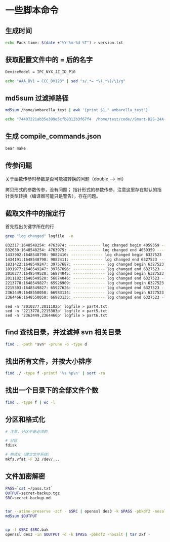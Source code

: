 # 一些脚本命令

## 生成时间
```bash
echo Pack time: $(date +"%Y-%m-%d %T") > version.txt
```

## 获取配置文件中的 = 后的名字

```bash
DeviceModel = IPC_NYX_JZ_ID_P10

echo "AAA_BV1 = CCC_DV123" | sed "s/.*= *\(.*\)/\1/g"
```

## md5sum 过滤掉路径

```bash
md5sum /home/ambarella_test | awk '{print $1," ambarella_test"}'
```

```bash
echo "74407221ab35e399e5cfb8312b3f67f4  /home/test/code//Smart-D2S-24A-P_RV1109/trunk/partition/script/../rootfs/app/usr/lib/libmcvsdk_video.so" | sed  "s/\/.*\///g"
```

## 生成 compile_commands.json 

```bash
bear make 
```

## 传参问题

关于函数传参时参数是否可能被转换的问题（double --> int）

拷贝形式的参数传参，没有问题；
指针形式的参数传参，注意这里存在默认的指针类型转换（编译器可能只是警告），存在问题。

## 截取文件中的指定行

首先找出关键字所在的行

```bash
grep "log changed" logfile  -n

832317:1648548254: 4763974: -------------- log changed begin 4059359 -------------
832630:1648548254: 4763975: -------------- log changed end 4059359 -------------
1433902:1648548790: 9082410: -------------- log changed begin 6327523 -------------
1434191:1648548790: 9082411: -------------- log changed end 6327523 -------------
1831422:1648549247: 39757687: -------------- log changed begin 6327523 -------------
1831977:1648549247: 39757696: -------------- log changed end 6327523 -------------
2010277:1648549520: 56874045: -------------- log changed begin 6327523 -------------
2011182:1648549520: 56874046: -------------- log changed end 6327523 -------------
2213778:1648549827: 65926909: -------------- log changed begin 6327523 -------------
2215303:1648549827: 65927626: -------------- log changed end 6327523 -------------
2363449:1648550050: 66983134: -------------- log changed begin 6327523 -------------
2364466:1648550050: 66983135: -------------- log changed end 6327523 -------------
```

```
sed -n '2010277,2011182p' logfile > part4.txt
sed -n '2213778,2215303p' logfile > part5.txt
sed -n '2363449,2364466p' logfile > part6.txt
```

## find 查找目录，并过滤掉 svn 相关目录

```bash
find . -path *svn* -prune -o -type d
```

## 找出所有文件，并按大小排序

```bash
find ./ -type f -printf '%s %p\n' | sort -rn
```

## 找出一个目录下的全部文件个数

```bash
find . -type f | wc -l
```

## 分区和格式化

```bash
# 注意，分区不是必须的

# 分区
fdisk

# 格式化（建立文件系统）
mkfs.vfat -F 32 /dev/...
```

## 文件加密解密

```bash
PASS=`cat ~/pass.txt`
OUTPUT=secret-backup.tgz
SRC=secret-backup.md


tar --atime-preserve -zcf - $SRC | openssl des3 -k $PASS -pbkdf2 -nosalt -out $OUTPUT
md5sum $OUTPUT


cp -f $SRC $SRC.bak
openssl des3 -in $OUTPUT -d -k $PASS -pbkdf2 -nosalt | tar zxf -
```
